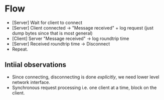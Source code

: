 # Flow

- [Server] Wait for client to connect
- [Server] Client connected -> "Message received" + log request (just dump bytes since that is most general)
- [Client] Server "Message received" -> log roundtrip time
- [Server] Received roundtrip time -> Disconnect
- Repeat.

## Intiial observations

- Since connecting, disconnecting is done *explicitly*, we need lower level network interface.
- Synchronous request processing i.e. one client at a time, block on the client.
